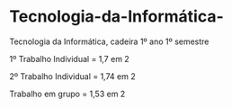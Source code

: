 # Tecnologia-da-Informática-
Tecnologia da Informática, cadeira 1º ano 1º semestre



1º Trabalho Individual = 1,7 em 2

2º Trabalho Individual = 1,74 em 2

Trabalho em grupo = 1,53 em 2
